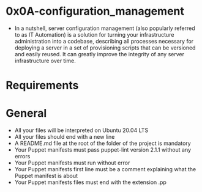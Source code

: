 # 0x0A-configuration_management

- In a nutshell, server configuration management (also popularly referred to as IT Automation) is a solution for turning your infrastructure administration into a codebase, describing all processes necessary for deploying a server in a set of provisioning scripts that can be versioned and easily reused. It can greatly improve the integrity of any server infrastructure over time.


# Requirements

# General
  - All your files will be interpreted on Ubuntu 20.04 LTS
  - All your files should end with a new line
  - A README.md file at the root of the folder of the project is mandatory
  - Your Puppet manifests must pass puppet-lint version 2.1.1 without any errors
  - Your Puppet manifests must run without error
  - Your Puppet manifests first line must be a comment explaining what the Puppet manifest is about
  - Your Puppet manifests files must end with the extension .pp
